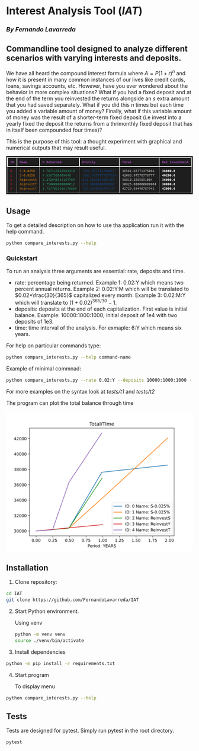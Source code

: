 # Interest Analysis Tool (*IAT*)
### *By Fernando Lavarreda*
## Commandline tool designed to analyze different scenarios with varying interests and deposits. 

We have all heard the compound interest formula where $A=P(1+r)^n$ and how it is present in many common instances of our lives like credit cards, loans, savings accounts, etc.
However, have you ever wondered about the behavior in more complex situations? What if you had a fixed deposit and at the end of the term you reinvested the returns
alongside an *s* extra amount that you had saved separately. What if you did this *n* times but each time you added a variable amount of money? Finally, what 
if this variable amount of money was the result of a shorter-term fixed deposit (i.e invest into a yearly fixed the deposit the returns from a thrimonthly fixed deposit
that has in itself been compounded four times)?

This is the purpose of this tool: a thought experiment with graphical and numerical outputs that may result useful.

![Missing summary table](./imgs/table.png)

## Usage

To get a detailed description on how to use tha application run it with the help command.
```bash
python compare_interests.py --help
```

### Quickstart

To run an analysis three arguments are essential: rate, deposits and time.

- rate: percentage being returned. Example 1: 0.02:Y which means two percent annual returns.
  Example 2: 0.02:Y:M which will be translated to $0.02*\frac{30}{365}$ capitalized every month.
  Example 3: 0.02:M:Y which will translate to $(1+0.02)^{365/30}-1$. 
- deposits: deposits at the end of each capitalization. First value is initial balance. Example: 10000:1000:1000;
  initial deposit of 1e4 with two deposits of 1e3.
- time: time interval of the analysis. For exmaple: 6:Y which means six years.

For help on particular commands type:
```bash
python compare_interests.py --help command-name
```
Example of minimal commnad:
```bash
python compare_interests.py --rate 0.02:Y --deposits 10000:1000:1000 --time 1:Y
```
For more examples on the syntax look at *tests/t1* and *tests/t2*

The program can plot the total balance through time

![Graph](./imgs/graph.svg)

## Installation

1. Clone repository:
```bash
cd IAT
git clone https://github.com/FernandoLavarreda/IAT
```

2. Start Python environment.

   Using venv
   ```bash
   python -m venv venv
   source ./venv/bin/activate
   ```

4. Install dependencies
```bash
python -m pip install -r requirements.txt
```

4. Start program

   To display menu
```bash
python compare_interests.py --help
```

## Tests

Tests are designed for pytest. Simply run pytest in the root directory.
```bash
pytest
```
